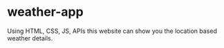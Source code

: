 # weather-app
 Using HTML, CSS, JS, APIs this website can show you the location based weather details.
